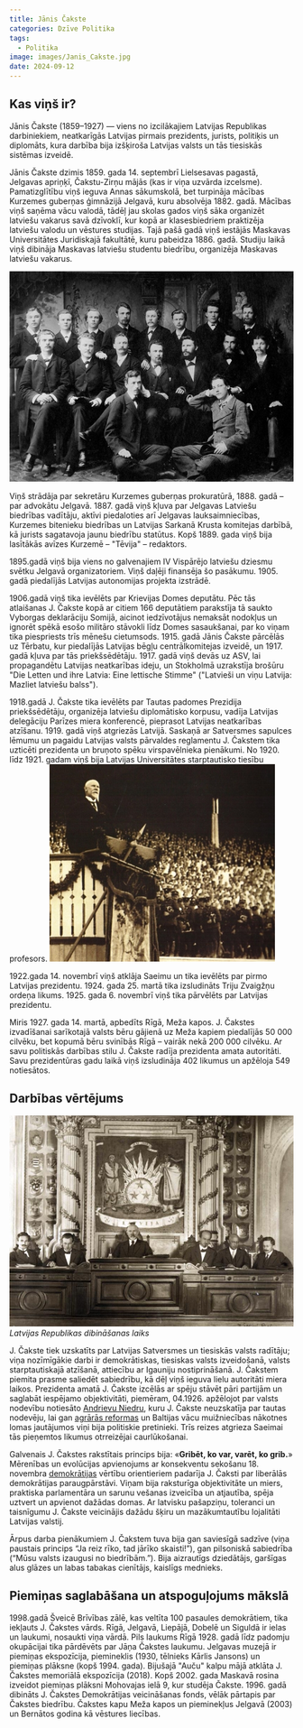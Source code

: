 ```yaml
---
title: Jānis Čakste
categories: Dzīve Politika
tags:
  - Politika
image: images/Janis_Cakste.jpg
date: 2024-09-12
---
```

## Kas viņš ir?

Jānis Čakste (1859–1927) — viens no izcilākajiem Latvijas Republikas darbiniekiem, neatkarīgās Latvijas pirmais prezidents, jurists, politiķis un diplomāts, kura darbība bija izšķiroša Latvijas valsts un tās tiesiskās sistēmas izveidē.

Jānis Čakste dzimis 1859. gada 14. septembrī Lielsesavas pagastā, Jelgavas apriņķī, Čakstu-Zirņu mājās (kas ir viņa uzvārda izcelsme). Pamatizglītību viņš ieguva Annas sākumskolā, bet turpināja mācības Kurzemes guberņas ģimnāzijā Jelgavā, kuru absolvēja 1882. gadā. Mācības viņš saņēma vācu valodā, tādēļ jau skolas gados viņš sāka organizēt latviešu vakarus savā dzīvoklī, kur kopā ar klasesbiedriem praktizēja latviešu valodu un vēstures studijas. Tajā pašā gadā viņš iestājās Maskavas Universitātes Juridiskajā fakultātē, kuru pabeidza 1886. gadā. Studiju laikā viņš dibināja Maskavas latviešu studentu biedrību, organizēja Maskavas latviešu vakarus.

![](/images/vakarnieku.png)

Viņš strādāja par sekretāru Kurzemes guberņas prokuratūrā, 1888. gadā – par advokātu Jelgavā. 1887. gadā viņš kļuva par Jelgavas Latviešu biedrības vadītāju, aktīvi piedaloties arī Jelgavas lauksaimniecības, Kurzemes bitenieku biedrības un Latvijas Sarkanā Krusta komitejas darbībā, kā jurists sagatavoja jaunu biedrību statūtus. Kopš 1889. gada viņš bija lasītākās avīzes Kurzemē – "Tēvija" – redaktors.

1895.gadā viņš bija viens no galvenajiem IV Vispārējo latviešu dziesmu svētku Jelgavā organizatoriem. Viņš daļēji finansēja šo pasākumu. 1905. gadā piedalījās Latvijas autonomijas projekta izstrādē.

1906.gadā viņš tika ievēlēts par Krievijas Domes deputātu. Pēc tās atlaišanas J. Čakste kopā ar citiem 166 deputātiem parakstīja tā saukto Vyborgas deklarāciju Somijā, aicinot iedzīvotājus nemaksāt nodokļus un ignorēt spēkā esošo militāro stāvokli līdz Domes sasaukšanai, par ko viņam tika piespriests trīs mēnešu cietumsods. 1915. gadā Jānis Čakste pārcēlās uz Tērbatu, kur piedalījās Latvijas bēgļu centrālkomitejas izveidē, un 1917. gadā kļuva par tās priekšsēdētāju. 1917. gadā viņš devās uz ASV, lai propagandētu Latvijas neatkarības ideju, un Stokholmā uzrakstīja brošūru "Die Letten und ihre Latvia: Eine lettische Stimme" ("Latvieši un viņu Latvija: Mazliet latviešu balss").

1918.gadā J. Čakste tika ievēlēts par Tautas padomes Prezidija priekšsēdētāju, organizēja latviešu diplomātisko korpusu, vadīja Latvijas delegāciju Parīzes miera konferencē, pieprasot Latvijas neatkarības atzīšanu. 1919. gadā viņš atgriezās Latvijā. Saskaņā ar Satversmes sapulces lēmumu un pagaidu Latvijas valsts pārvaldes reglamentu J. Čakstem tika uzticēti prezidenta un bruņoto spēku virspavēlnieka pienākumi. No 1920. līdz 1921. gadam viņš bija Latvijas Universitātes starptautisko tiesību profesors.
![](/images/cakste2.png)

1922.gada 14. novembrī viņš atklāja Saeimu un tika ievēlēts par pirmo Latvijas prezidentu. 1924. gada 25. martā tika izsludināts Triju Zvaigžņu ordeņa likums. 1925. gada 6. novembrī viņš tika pārvēlēts par Latvijas prezidentu.

Miris 1927. gada 14. martā, apbedīts Rīgā, Meža kapos. J. Čakstes izvadīšanai sarīkotajā valsts bēru gājienā uz Meža kapiem piedalījās 50 000 cilvēku, bet kopumā bēru svinībās Rīgā – vairāk nekā 200 000 cilvēku. Ar savu politiskās darbības stilu J. Čakste radīja prezidenta amata autoritāti. Savu prezidentūras gadu laikā viņš izsludināja 402 likumus un apžēloja 549 notiesātos.
## Darbības vērtējums

![](/images/dibin.png)
_Latvijas Republikas dibināšanas laiks_

J. Čakste tiek uzskatīts par Latvijas Satversmes un tiesiskās valsts radītāju; viņa nozīmīgākie darbi ir demokrātiskas, tiesiskas valsts izveidošanā, valsts starptautiskajā atzīšanā, attiecību ar Igauniju nostiprināšanā. J. Čakstem piemita prasme saliedēt sabiedrību, kā dēļ viņš ieguva lielu autoritāti miera laikos. Prezidenta amatā J. Čakste izcēlās ar spēju stāvēt pāri partijām un saglabāt iespējamo objektivitāti, piemēram, 04.1926. apžēlojot par valsts nodevību notiesāto [Andrievu Niedru](https://enciklopedija.lv/skirklis/55155), kuru J. Čakste neuzskatīja par tautas nodevēju, lai gan [agrārās reformas](https://enciklopedija.lv/skirklis/31413) un Baltijas vācu muižniecības nākotnes lomas jautājumos viņi bija politiskie pretinieki. Trīs reizes atgrieza Saeimai tās pieņemtos likumus otrreizējai caurlūkošanai.

Galvenais J. Čakstes rakstītais princips bija: «**Gribēt, ko var, varēt, ko grib.**» Mērenības un evolūcijas apvienojums ar konsekventu sekošanu 18. novembra [demokrātijas](https://enciklopedija.lv/skirklis/130264) vērtību orientieriem padarīja J. Čaksti par liberālās demokrātijas paraugpārstāvi. Viņam bija raksturīga objektivitāte un miers, praktiska parlamentāra un sarunu vešanas izveicība un atjautība, spēja uztvert un apvienot dažādas domas. Ar latvisku pašapziņu, toleranci un taisnīgumu J. Čakste veicinājis dažādu šķiru un mazākumtautību lojalitāti Latvijas valstij. 

Ārpus darba pienākumiem J. Čakstem tuva bija gan saviesīgā sadzīve (viņa paustais princips “Ja reiz rīko, tad jārīko skaisti!”), gan pilsoniskā sabiedrība (“Mūsu valsts izaugusi no biedrībām.”). Bija aizrautīgs dziedātājs, garšīgas alus glāzes un labas tabakas cienītājs, kaislīgs mednieks.


## Piemiņas saglabāšana un atspoguļojums mākslā

1998.gadā Šveicē Brīvības zālē, kas veltīta 100 pasaules demokrātiem, tika iekļauts J. Čakstes vārds. Rīgā, Jelgavā, Liepājā, Dobelē un Siguldā ir ielas un laukumi, nosaukti viņa vārdā. Pils laukums Rīgā 1928. gadā līdz padomju okupācijai tika pārdēvēts par Jāņa Čakstes laukumu. Jelgavas muzejā ir piemiņas ekspozīcija, piemineklis (1930, tēlnieks Kārlis Jansons) un piemiņas plāksne (kopš 1994. gada).
Bijušajā "Auču" kalpu mājā atklāta J. Čakstes memoriālā ekspozīcija (2018). Kopš 2002. gada Maskavā rosina izveidot piemiņas plāksni Mohovajas ielā 9, kur studēja Čakste. 1996. gadā dibināts J. Čakstes Demokrātijas veicināšanas fonds, vēlāk pārtapis par Čakstes biedrību. Čakstes kapu Meža kapos un pieminekļus Jelgavā (2003) un Bernātos godina kā vēstures liecības.